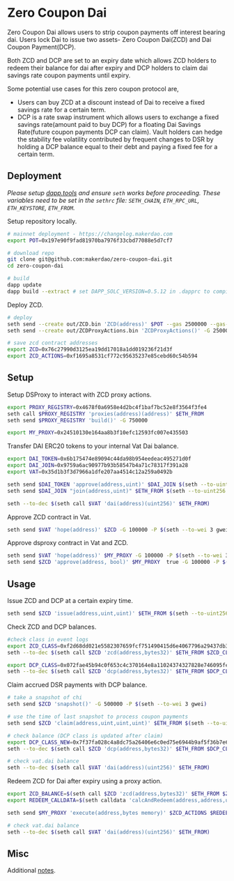 # Zero Coupon Dai

Zero Coupon Dai allows users to strip coupon payments off interest bearing dai. Users lock Dai to issue two assets- Zero Coupon Dai(ZCD) and Dai Coupon Payment(DCP).

Both ZCD and DCP are set to an expiry date which allows ZCD holders to redeem their balance for dai after expiry and DCP holders to claim dai savings rate coupon payments until expiry.

Some potential use cases for this zero coupon protocol are,

- Users can buy ZCD at a discount instead of Dai to receive a fixed savings rate for a certain term.
- DCP is a rate swap instrument which allows users to exchange a fixed savings rate(amount paid to buy DCP) for a floating Dai Savings Rate(future coupon payments DCP can claim). Vault holders can hedge the stability fee volatility contributed by frequent changes to DSR by holding a DCP balance equal to their debt and paying a fixed fee for a certain term.

## Deployment

*Please setup [dapp.tools](https://dapp.tools) and ensure `seth` works before proceeding. These variables need to be set in the `sethrc` file: `SETH_CHAIN`, `ETH_RPC_URL`, `ETH_KEYSTORE`, `ETH_FROM`.*

Setup repository locally.

```bash
# mainnet deployment - https://changelog.makerdao.com
export POT=0x197e90f9fad81970ba7976f33cbd77088e5d7cf7

# download repo
git clone git@github.com:makerdao/zero-coupon-dai.git
cd zero-coupon-dai

# build
dapp update
dapp build --extract # set DAPP_SOLC_VERSION=0.5.12 in .dapprc to compile dss
```

Deploy ZCD.

```bash
# deploy
seth send --create out/ZCD.bin 'ZCD(address)' $POT --gas 2500000 --gas-price $(seth --to-wei 3 gwei)
seth send --create out/ZCDProxyActions.bin 'ZCDProxyActions()' -G 2500000 -P $(seth --to-wei 3 gwei)

# save zcd contract addresses
export ZCD=0x76c27990d3125ea19dd17018a1dd019236f21d3f
export ZCD_ACTIONS=0xf1695a8531cf772c95635237e85cebd60c54b594
```

## Setup

Setup DSProxy to interact with ZCD proxy actions.

```bash
export PROXY_REGISTRY=0x4678f0a6958e4d2bc4f1baf7bc52e8f3564f3fe4
seth call $PROXY_REGISTRY 'proxies(address)(address)' $ETH_FROM
seth send $PROXY_REGISTRY 'build()' -G 750000

export MY_PROXY=0x24510130e164aa8b3f10efc12593fc007e435503
```

Transfer DAI ERC20 tokens to your internal Vat Dai balance.

```bash
export DAI_TOKEN=0x6b175474e89094c44da98b954eedeac495271d0f
export DAI_JOIN=0x9759a6ac90977b93b58547b4a71c78317f391a28
export VAT=0x35d1b3f3d7966a1dfe207aa4514c12a259a0492b

seth send $DAI_TOKEN 'approve(address,uint)' $DAI_JOIN $(seth --to-uint256 $(seth --to-wei 100000000000 eth)) -G 100000 -P $(seth --to-wei 3 gwei)
seth send $DAI_JOIN "join(address,uint)" $ETH_FROM $(seth --to-uint256 $(seth --to-wei 15 eth)) -G 100000 -P $(seth --to-wei 3 gwei)

seth --to-dec $(seth call $VAT 'dai(address)(uint256)' $ETH_FROM)

```

Approve ZCD contract in Vat.

```bash
seth send $VAT 'hope(address)' $ZCD -G 100000 -P $(seth --to-wei 3 gwei)
```

Approve dsproxy contract in Vat and ZCD.

```bash
seth send $VAT 'hope(address)' $MY_PROXY -G 100000 -P $(seth --to-wei 3 gwei)
seth send $ZCD 'approve(address, bool)' $MY_PROXY  true -G 100000 -P $(seth --to-wei 3 gwei)
```

## Usage

Issue ZCD and DCP at a certain expiry time.

```bash
seth send $ZCD 'issue(address,uint,uint)' $ETH_FROM $(seth --to-uint256 1578498359) $(seth --to-uint256 $(seth --to-wei 0.95 eth)) -G 1000000 -P $(seth --to-wei 3 gwei)
```

Check ZCD and DCP balances.

```bash
#check class in event logs
export ZCD_CLASS=0xf2d68dd021e5582307659fcf751490415d6e4067796a29437db37248f60d21fc #1578498359
seth --to-dec $(seth call $ZCD 'zcd(address,bytes32)' $ETH_FROM $ZCD_CLASS)

export DCP_CLASS=0x072fae45b94c0f653c4c370164e8a11024374327828e746095fe5b38e774b734 # 1578496737 1578498359
seth --to-dec $(seth call $ZCD 'dcp(address,bytes32)' $ETH_FROM $DCP_CLASS)
```

Claim accrued DSR payments with DCP balance.

```bash
# take a snapshot of chi
seth send $ZCD 'snapshot()' -G 500000 -P $(seth --to-wei 3 gwei)

# use the time of last snapshot to process coupon payments
seth send $ZCD 'claim(address,uint,uint,uint)' $ETH_FROM $(seth --to-uint256 1578496737) $(seth --to-uint256 1578498359) $(seth --to-uint256 1578497133) -G 1000000 -P $(seth --to-wei 3 gwei)

# check balance (DCP class is updated after claim)
export DCP_CLASS_NEW=0x7f37fa028c4a8dc75a26406e6c0ed75e6944b9af5f36b7e65b224ea687237141 # 1578497133 1578498359
seth --to-dec $(seth call $ZCD 'dcp(address,bytes32)' $ETH_FROM $DCP_CLASS_NEW)

# check vat.dai balance
seth --to-dec $(seth call $VAT 'dai(address)(uint256)' $ETH_FROM)
```

Redeem ZCD for Dai after expiry using a proxy action.

```bash
export ZCD_BALANCE=$(seth call $ZCD 'zcd(address,bytes32)' $ETH_FROM $ZCD_CLASS)
export REDEEM_CALLDATA=$(seth calldata 'calcAndRedeem(address,address,uint,uint)' $ZCD $ETH_FROM $(seth --to-uint256 1578498359) $ZCD_BALANCE)

seth send $MY_PROXY 'execute(address,bytes memory)' $ZCD_ACTIONS $REDEEM_CALLDATA -G 2000000 -P $(seth --to-wei 3 gwei)

# check vat.dai balance
seth --to-dec $(seth call $VAT 'dai(address)(uint256)' $ETH_FROM)
```

## Misc

Additional [notes](https://gist.github.com/vamsiraju/a0b166e2138cf23c5e23debf04485992).
